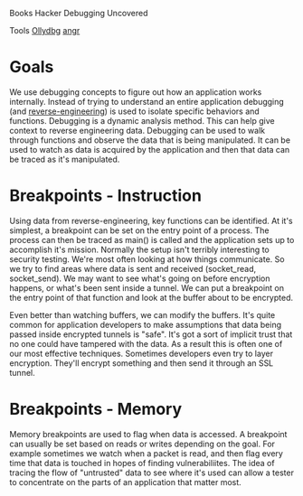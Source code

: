 <!-- TITLE: Debugging -->
<!-- SUBTITLE: A quick summary of Debugging -->

Books
Hacker Debugging Uncovered

Tools
[Ollydbg](/ollydbg)
[angr](/angr)
# Goals
We use debugging concepts to figure out how an application works internally.  Instead of trying to understand an entire application debugging (and [reverse-engineering](/reverse-engineering)) is used to isolate specific behaviors and functions.  Debugging is a dynamic analysis method.  This can help give context to reverse engineering data.  Debugging can be used to walk through functions and observe the data that is being manipulated.  It can be used to watch as data is acquired by the application and then that data can be traced as it's manipulated.  

# Breakpoints - Instruction
Using data from reverse-engineering, key functions can be identified.  At it's simplest, a breakpoint can be set on the entry point of a process.  The process can then be traced as main() is called and the application sets up to accomplish it's mission.  Normally the setup isn't terribly interesting to security testing.  We're most often looking at how things communicate.  So we try to find areas where data is sent and received (socket_read, socket_send).  We may want to see what's going on before encryption happens, or what's been sent inside a tunnel.  We can put a breakpoint on the entry point of that function and look at the buffer about to be encrypted.  

Even better than watching buffers, we can modify the buffers.  It's quite common for application developers to make assumptions that data being passed inside encrypted tunnels is "safe".  It's got a sort of implicit trust that no one could have tampered with the data.  As a result this is often one of our most effective techniques.  Sometimes developers even try to layer encryption.  They'll encrypt something and then send it through an SSL tunnel. 

# Breakpoints - Memory
Memory breakpoints are used to flag when data is accessed.  A breakpoint can usually be set based on reads or writes depending on the goal.  For example sometimes we watch when a packet is read, and then flag every time that data is touched in hopes of finding vulnerabiliites.  The idea of tracing the flow of "untrusted" data to see where it's used can allow a tester to concentrate on the parts of an application that matter most. 

